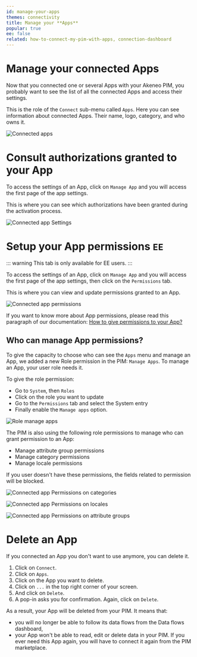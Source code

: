```yaml
---
id: manage-your-apps
themes: connectivity
title: Manage your **Apps**
popular: true
ee: false
related: how-to-connect-my-pim-with-apps, connection-dashboard
---
```


# Manage your connected Apps

Now that you connected one or several Apps with your Akeneo PIM, you probably want to see the list of all the connected Apps and access their settings.

This is the role of the `Connect` sub-menu called `Apps`. Here you can see information about connected Apps. Their name, logo, category, and who owns it.

![Connected apps](../img/connected-apps.png)

# Consult authorizations granted to your App

To access the settings of an App, click on `Manage App` and you will access the first page of the app settings. 

This is where you can see which authorizations have been granted during the activation process.

![Connected app Settings](../img/connected-app-settings.png)


# Setup your App permissions `EE`

::: warning
This tab is only available for EE users.
:::

To access the settings of an App, click on `Manage App` and you will access the first page of the app settings, then click on the `Permissions` tab.

This is where you can view and update permissions granted to an App.

![Connected app permissions](../img/connected-app-permissions.png) <!--Update screenshot-->

If you want to know more about App permissions, please read this paragraph of our documentation: [How to give permissions to your App?](how-to-connect-my-pim-with-apps.html#how-to-give-permissions-to-your-app-ee-only) 

## Who can manage App permissions?

To give the capacity to choose who can see the `Apps` menu and manage an App, we added a new Role permission in the PIM: `Manage Apps`. To manage an App, your user role needs it.

To give the role permission: 
- Go to `System`, then `Roles`
- Click on the role you want to update
- Go to the `Permissions` tab and select the System entry
- Finally enable the `Manage apps` option.

![Role manage apps](../img/role-manage-apps.png)

The PIM is also using the following role permissions to manage who can grant permission to an App: 

- Manage attribute group permissions
- Manage category permissions
- Manage locale permissions

If you user doesn't have these permissions, the fields related to permission will be blocked. 

![Connected app Permissions on categories](../img/connected-app-permissions-categories.png)

![Connected app Permissions on locales](../img/connected-app-permissions-locales.png)

![Connected app Permissions on attribute groups](../img/connected-app-permissions-att-groups.png)

# Delete an App

If you connected an App you don't want to use anymore, you can delete it.

1. Click on `Connect`.
2. Click on `Apps`.
3. Click on the App you want to delete.
4. Click on `...` in the top right corner of your screen.
5. And click on `Delete`.
6. A pop-in asks you for confirmation. Again, click on `Delete`.

As a result, your App will be deleted from your PIM. It means that:

- you will no longer be able to follow its data flows from the Data flows dashboard,
- your App won't be able to read, edit or delete data in your PIM. If you ever need this App again, you will have to connect it again from the PIM marketplace.